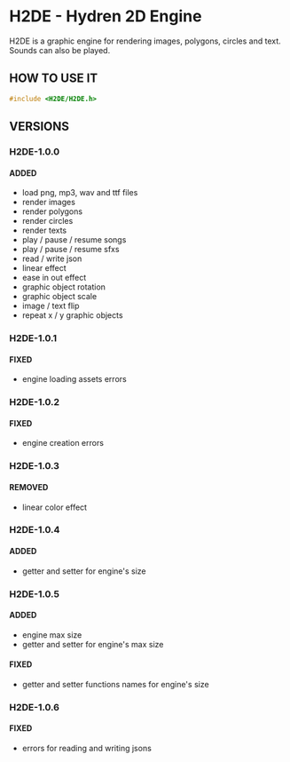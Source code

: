 # H2DE - Hydren 2D Engine
H2DE is a graphic engine for rendering images, polygons, circles and text. Sounds can also be played.

## HOW TO USE IT
```cpp
#include <H2DE/H2DE.h>
```

## VERSIONS
### H2DE-1.0.0
#### ADDED
- load png, mp3, wav and ttf files
- render images
- render polygons
- render circles
- render texts
- play / pause / resume songs
- play / pause / resume sfxs
- read / write json 
- linear effect
- ease in out effect
- graphic object rotation
- graphic object scale
- image / text flip
- repeat x / y graphic objects
### H2DE-1.0.1
#### FIXED
- engine loading assets errors
### H2DE-1.0.2
#### FIXED
- engine creation errors
### H2DE-1.0.3
#### REMOVED
- linear color effect
### H2DE-1.0.4
#### ADDED
- getter and setter for engine's size
### H2DE-1.0.5
#### ADDED
- engine max size
- getter and setter for engine's max size
#### FIXED
- getter and setter functions names for engine's size
### H2DE-1.0.6
#### FIXED
- errors for reading and writing jsons
